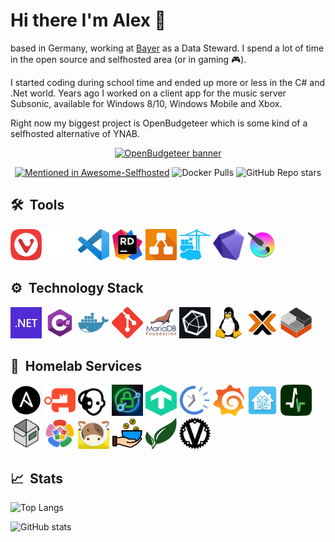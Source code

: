 # Hi there I'm Alex 👋

based in Germany, working at [Bayer](https://www.bayer.com) as a Data Steward. I spend a lot of time in the open source and selfhosted area (or in gaming 🎮).

I started coding during school time and ended up more or less in the C# and .Net world. Years ago I worked on a client app for the music server Subsonic, available for Windows 8/10, Windows Mobile and Xbox.

Right now my biggest project is OpenBudgeteer which is some kind of a selfhosted alternative of YNAB.

<p align="center">
    <a href="https://github.com/TheAxelander/OpenBudgeteer" target="_blank"> <img alt="OpenBudgeteer banner" src="https://github.com/TheAxelander/OpenBudgeteer/blob/master/assets/banner.png?raw=true"> </a>    
</p>

<p align="center">
    <a href="https://github.com/awesome-selfhosted/awesome-selfhosted#money-budgeting--management"><img alt="Mentioned in Awesome-Selfhosted" src="https://awesome.re/mentioned-badge.svg"></a>
    <img alt="Docker Pulls" src="https://img.shields.io/docker/pulls/axelander/openbudgeteer">
    <img alt="GitHub Repo stars" src="https://img.shields.io/github/stars/TheAxelander/OpenBudgeteer">
</p>

## 🛠️ &nbsp;Tools

<a href="https://vivaldi.com" target="_blank"><img src="https://raw.githubusercontent.com/TheAxelander/TheAxelander/main/assets/vivaldi.png" alt="vivaldi" width="50" height="50"/></a>
<a href="https://github.com" target="_blank"><img src="https://raw.githubusercontent.com/TheAxelander/TheAxelander/main/assets/github-mark-white.png" alt="github" width="50" height="50"/></a>
<a href="https://code.visualstudio.com" target="_blank"><img src="https://raw.githubusercontent.com/TheAxelander/TheAxelander/main/assets/code.png" alt="vscode" width="50" height="50"/></a>
<a href="https://www.jetbrains.com/de-de/rider" target="_blank"><img src="https://raw.githubusercontent.com/TheAxelander/TheAxelander/main/assets/rider.png" alt="rider" width="50" height="50"/></a>
<a href="https://draw.io" target="_blank"><img src="https://raw.githubusercontent.com/TheAxelander/TheAxelander/main/assets/drawio.png" alt="draw.io" width="50" height="50"/></a>
<a href="https://portainer.io" target="_blank"><img src="https://raw.githubusercontent.com/TheAxelander/TheAxelander/main/assets/portainer.png" alt="portainer" width="50" height="50"/></a>
<a href="https://obsidian.md" target="_blank"><img src="https://raw.githubusercontent.com/TheAxelander/TheAxelander/main/assets/obsidian.png" alt="obsidian" width="50" height="50"/></a>
<a href="https://krita.org" target="_blank"><img src="https://raw.githubusercontent.com/TheAxelander/TheAxelander/main/assets/krita.png" alt="krita" width="50" height="50"/></a>

## ⚙️ &nbsp;Technology Stack

<a href="https://dotnet.microsoft.com" target="_blank"><img src="https://raw.githubusercontent.com/TheAxelander/TheAxelander/main/assets/dotnet.svg" alt="dotnet" width="50" height="50"/></a>
<a href="https://learn.microsoft.com/en-us/dotnet/csharp/tour-of-csharp" target="_blank"><img src="https://raw.githubusercontent.com/TheAxelander/TheAxelander/main/assets/csharpv2.png" alt="csharp" width="50" height="50"/></a>
<a href="https://docker.com" target="_blank"><img src="https://raw.githubusercontent.com/TheAxelander/TheAxelander/main/assets/docker.png" alt="docker" width="50" height="50"/></a>
<a href="https://git-scm.com" target="_blank"><img src="https://raw.githubusercontent.com/TheAxelander/TheAxelander/main/assets/git.svg" alt="git" width="50" height="50"/></a>
<a href="https://github.com/MariaDB" target="_blank"><img src="https://raw.githubusercontent.com/TheAxelander/TheAxelander/main/assets/mariadb.png" alt="mariadb" width="50" height="50"/></a>
<a href="https://github.com/influxdata/influxdb" target="_blank"><img src="https://raw.githubusercontent.com/TheAxelander/TheAxelander/main/assets/influxdb.png" alt="influxdb" width="50" height="50"/></a>
<a href="https://linux.org" target="_blank"><img src="https://raw.githubusercontent.com/TheAxelander/TheAxelander/main/assets/linux.svg" alt="linux" width="50" height="50"/></a>
<a href="https://proxmox.com" target="_blank"><img src="https://raw.githubusercontent.com/TheAxelander/TheAxelander/main/assets/proxmox.png" alt="proxmox" width="50" height="50"/></a>
<a href="https://linuxcontainers.org" target="_blank"><img src="https://raw.githubusercontent.com/TheAxelander/TheAxelander/main/assets/lxc.png" alt="lxc" width="50" height="50"/></a>

## 🧪 &nbsp;Homelab Services

<a href="https://github.com/ansible/ansible" target="_blank"><img src="https://raw.githubusercontent.com/TheAxelander/TheAxelander/main/assets/ansible.png" alt="ansible" width="50" height="50"/></a>
<a href="https://github.com/goauthentik/authentik" target="_blank"><img src="https://raw.githubusercontent.com/TheAxelander/TheAxelander/main/assets/authentik.png" alt="authentik" width="50" height="50"/></a>
<a href="https://github.com/borgmatic-collective/borgmatic" target="_blank"><img src="https://raw.githubusercontent.com/TheAxelander/TheAxelander/main/assets/borgmatic.png" alt="borgmatic" width="50" height="50"/></a>
<a href="https://github.com/caddyserver/caddy" target="_blank"><img src="https://raw.githubusercontent.com/TheAxelander/TheAxelander/main/assets/caddy.png" alt="caddy" width="50" height="50"/></a>
<a href="https://checkmk.com" target="_blank"><img src="https://raw.githubusercontent.com/TheAxelander/TheAxelander/main/assets/checkmk.png" alt="checkmk" width="50" height="50"/></a>
<a href="https://github.com/jhuckaby/Cronicle" target="_blank"><img src="https://raw.githubusercontent.com/TheAxelander/TheAxelander/main/assets/cronicle.png" alt="cronicle" width="50" height="50"/></a>
<a href="https://github.com/grafana/grafana" target="_blank"><img src="https://raw.githubusercontent.com/TheAxelander/TheAxelander/main/assets/grafana.png" alt="grafana" width="50" height="50"/></a>
<a href="https://github.com/home-assistant/core" target="_blank"><img src="https://raw.githubusercontent.com/TheAxelander/TheAxelander/main/assets/hass.png" alt="hass" width="50" height="50"/></a>
<a href="https://github.com/healthchecks/healthchecks" target="_blank"><img src="https://raw.githubusercontent.com/TheAxelander/TheAxelander/main/assets/healthchecks.png" alt="healthchecks" width="50" height="50"/></a>
<a href="https://github.com/hay-kot/homebox" target="_blank"><img src="https://raw.githubusercontent.com/TheAxelander/TheAxelander/main/assets/homebox.svg" alt="homebox" width="50" height="50"/></a>
<a href="https://github.com/immich-app/immich" target="_blank"><img src="https://raw.githubusercontent.com/TheAxelander/TheAxelander/main/assets/immich.png" alt="immich" width="50" height="50"/></a>
<a href="https://github.com/mailcow/mailcow-dockerized" target="_blank"><img src="https://raw.githubusercontent.com/TheAxelander/TheAxelander/main/assets/mailcow.png" alt="mailcow" width="50" height="50"/></a>
<a href="https://github.com/TheAxelander/OpenBudgeteer" target="_blank"><img src="https://raw.githubusercontent.com/TheAxelander/TheAxelander/main/assets/openbudgeteer.png" alt="openbudgeteer" width="50" height="50"/></a>
<a href="https://github.com/paperless-ngx/paperless-ngx" target="_blank"><img src="https://raw.githubusercontent.com/TheAxelander/TheAxelander/main/assets/paperless-ng.png" alt="paperless-ng" width="50" height="50"/></a>
<a href="https://github.com/dani-garcia/vaultwarden" target="_blank"><img src="https://raw.githubusercontent.com/TheAxelander/TheAxelander/main/assets/vaultwarden.svg" alt="vaultwarden" width="50" height="50"/></a>

## 📈 &nbsp;Stats

![Top Langs](https://github-readme-stats.vercel.app/api/top-langs/?username=TheAxelander&layout=compact&theme=gruvbox)

![GitHub stats](https://github-readme-stats.vercel.app/api?username=TheAxelander&show_icons=true&theme=gruvbox)